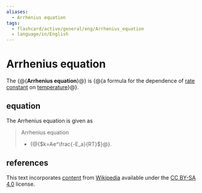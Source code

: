 ```yaml
---
aliases:
  - Arrhenius equation
tags:
  - flashcard/active/general/eng/Arrhenius_equation
  - language/in/English
---
```


# Arrhenius equation

The {@{__Arrhenius equation__}@} is {@{a formula for the dependence of [rate constant](reaction%20rate%20constant.md) on [temperature](temperature.md)}@}. <!--SR:!2028-09-07,1523,350!2027-07-19,1092,290-->

## equation

The Arrhenius equation is given as

> Arrhenius equation
>
> - {@{$k=Ae^\frac{-E_a}{RT}$}@}. <!--SR:!2025-04-06,77,230-->

## references

This text incorporates [content](https://en.wikipedia.org/wiki/Arrhenius_equation) from [Wikipedia](Wikipedia.md) available under the [CC BY-SA 4.0](https://creativecommons.org/licenses/by-sa/4.0/) license.
